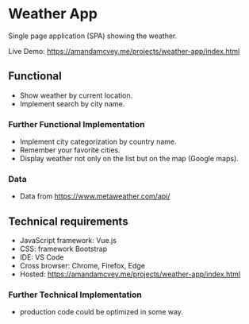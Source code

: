 # Weather App

Single page application (SPA) showing the weather.

Live Demo: https://amandamcvey.me/projects/weather-app/index.html

## Functional

- Show weather by current location.
- Implement search by city name.

### Further Functional Implementation

- Implement city categorization by country name.
- Remember your favorite cities.
- Display weather not only on the list but on the map (Google maps).

### Data

- Data from <https://www.metaweather.com/api/>

## Technical requirements

- JavaScript framework: Vue.js
- CSS: framework Bootstrap
- IDE: VS Code
- Cross browser: Chrome, Firefox, Edge
- Hosted: https://amandamcvey.me/projects/weather-app/index.html

### Further Technical Implementation

- production code could be optimized in some way.
